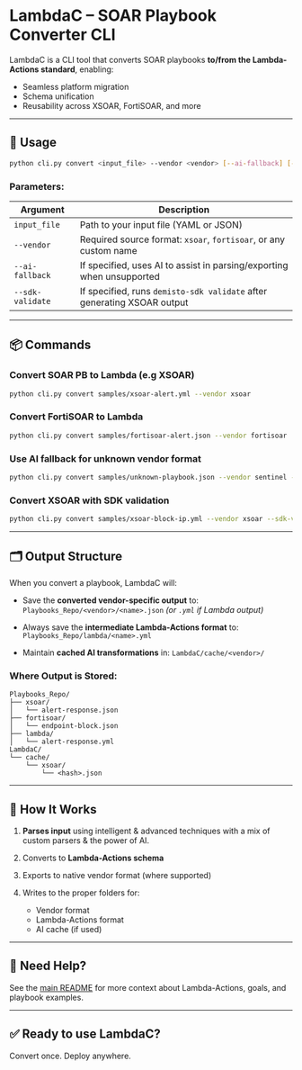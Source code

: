 # LambdaC – SOAR Playbook Converter CLI

LambdaC is a CLI tool that converts SOAR playbooks **to/from the Lambda-Actions standard**, enabling:

- Seamless platform migration
- Schema unification
- Reusability across XSOAR, FortiSOAR, and more

---

## 🚀 Usage

```bash
python cli.py convert <input_file> --vendor <vendor> [--ai-fallback] [--sdk-validate]
````

### Parameters:

| Argument         | Description                                                             |
| ---------------- | ----------------------------------------------------------------------- |
| `input_file`     | Path to your input file (YAML or JSON)                                  |
| `--vendor`       | Required source format: `xsoar`, `fortisoar`, or any custom name        |
| `--ai-fallback`  | If specified, uses AI to assist in parsing/exporting when unsupported   |
| `--sdk-validate` | If specified, runs `demisto-sdk validate` after generating XSOAR output |

---

## 📦 Commands

### Convert SOAR PB to Lambda (e.g XSOAR)

```bash
python cli.py convert samples/xsoar-alert.yml --vendor xsoar
```

### Convert FortiSOAR to Lambda

```bash
python cli.py convert samples/fortisoar-alert.json --vendor fortisoar
```

### Use AI fallback for unknown vendor format

```bash
python cli.py convert samples/unknown-playbook.json --vendor sentinel --ai-fallback
```

### Convert XSOAR with SDK validation

```bash
python cli.py convert samples/xsoar-block-ip.yml --vendor xsoar --sdk-validate
```

---

## 🗂️ Output Structure

When you convert a playbook, LambdaC will:

* Save the **converted vendor-specific output** to:
  `Playbooks_Repo/<vendor>/<name>.json` *(or `.yml` if Lambda output)*

* Always save the **intermediate Lambda-Actions format** to:
  `Playbooks_Repo/lambda/<name>.yml`

* Maintain **cached AI transformations** in:
  `LambdaC/cache/<vendor>/`

### Where Output is Stored:

```
Playbooks_Repo/
├── xsoar/
│   └── alert-response.json
├── fortisoar/
│   └── endpoint-block.json
├── lambda/
│   └── alert-response.yml
LambdaC/
└── cache/
    └── xsoar/
        └── <hash>.json
```

---

## 🔁 How It Works

1. **Parses input** using intelligent & advanced techniques with a mix of custom parsers & the power of AI.
2. Converts to **Lambda-Actions schema**
3. Exports to native vendor format (where supported)
4. Writes to the proper folders for:

   * Vendor format
   * Lambda-Actions format
   * AI cache (if used)

---

## 🧠 Need Help?

See the [main README](../README.md) for more context about Lambda-Actions, goals, and playbook examples.

---

## ✅ Ready to use LambdaC?

Convert once. Deploy anywhere.
